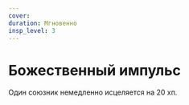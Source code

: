 ```yaml
---
cover:
duration: Мгновенно
insp_level: 3
---
```

# Божественный импульс

Один союзник немедленно исцеляется на 20 хп.
